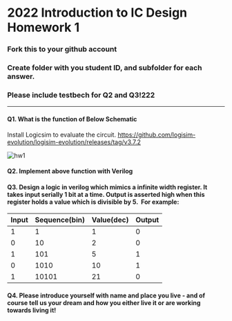 # 2022 Introduction to IC Design Homework 1

### Fork this to your github account
### Create folder with you student ID, and subfolder for each answer.
### Please include testbech for Q2 and Q3!222

---
#### Q1. What is the function of Below Schematic
Install Logicsim to evaluate the circuit.
https://github.com/logisim-evolution/logisim-evolution/releases/tag/v3.7.2

![hw1](attach/hw1_1.png)

#### Q2. Implement above function with Verilog

#### Q3. Design a logic in verilog which mimics a infinite width register. It takes input serially 1 bit at a time.  Output is asserted high when this register holds a value which is divisible by 5.  For example:

| Input | Sequence(bin) | Value(dec) | Output |
| ----- | ------------- | ---------- | ------ |
| 1     | 1             | 1          | 0      |
| 0     | 10            | 2          | 0      |
| 1     | 101           | 5          | 1      |
| 0     | 1010          | 10         | 1      |
| 1     | 10101         | 21         | 0      |

#### Q4. Please introduce yourself with name and place you live - and of course tell us your dream and how you either live it or are working towards living it!

